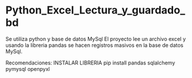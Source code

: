# Python_Excel_Lectura_y_guardado_bd
Se utiliza python y base de datos MySql
El proyecto lee un archivo excel y usando la libreria pandas se hacen registros masivos en la base de datos MySql.

Recomendaciones:
INSTALAR LIBRERIA
pip install pandas sqlalchemy pymysql openpyxl
